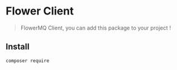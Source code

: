 # Flower Client

> FlowerMQ Client, you can add this package to your project !

## Install

```shell
composer require 
```


